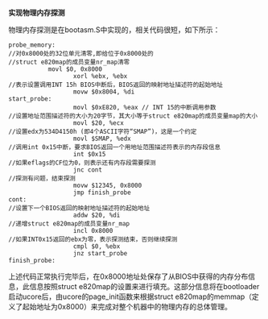 **实现物理内存探测**

物理内存探测是在bootasm.S中实现的，相关代码很短，如下所示：
```
probe_memory:
//对0x8000处的32位单元清零,即给位于0x8000处的
//struct e820map的成员变量nr_map清零
           movl $0, 0x8000
                  xorl %ebx, %ebx
//表示设置调用INT 15h BIOS中断后，BIOS返回的映射地址描述符的起始地址
                  movw $0x8004, %di
start_probe:
                  movl $0xE820, %eax // INT 15的中断调用参数
//设置地址范围描述符的大小为20字节，其大小等于struct e820map的成员变量map的大小
                  movl $20, %ecx
//设置edx为534D4150h (即4个ASCII字符“SMAP”)，这是一个约定
                  movl $SMAP, %edx
//调用int 0x15中断，要求BIOS返回一个用地址范围描述符表示的内存段信息
                  int $0x15
//如果eflags的CF位为0，则表示还有内存段需要探测
                  jnc cont
//探测有问题，结束探测
                  movw $12345, 0x8000
                  jmp finish_probe
cont:
//设置下一个BIOS返回的映射地址描述符的起始地址
                  addw $20, %di
//递增struct e820map的成员变量nr_map
                  incl 0x8000
//如果INT0x15返回的ebx为零，表示探测结束，否则继续探测
                  cmpl $0, %ebx
                  jnz start_probe
finish_probe:
```
上述代码正常执行完毕后，在0x8000地址处保存了从BIOS中获得的内存分布信息，此信息按照struct
e820map的设置来进行填充。这部分信息将在bootloader启动ucore后，由ucore的page\_init函数来根据struct
e820map的memmap（定义了起始地址为0x8000）来完成对整个机器中的物理内存的总体管理。

